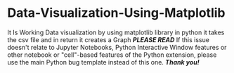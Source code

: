 # Data-Visualization-Using-Matplotlib
It Is Working Data visualization by using matplotlib library in python it takes the csv file and in return it creates a Graph
                                                  ***PLEASE READ***
If this issue doesn't relate to Jupyter Notebooks, Python Interactive Window features
or other notebook or "cell"-based features of the Python extension, please use the main Python
bug template instead of this one. 
                                                   ***Thank you!***

